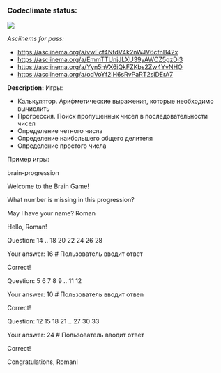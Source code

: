 ### Codeclimate status:
<a href="https://codeclimate.com/github/MisterFlicker/python-project-49/maintainability"><img src="https://api.codeclimate.com/v1/badges/50b7cdc90c8959ebe9ee/maintainability" /></a>

*Asciinems for pass:*
- https://asciinema.org/a/vwEcf4NtdV4k2nWJV6cfnB42x
- https://asciinema.org/a/EmmTTUnjJLXU39yAWCZ5gzDi3
- https://asciinema.org/a/Yyn5hVX6iQkFZKbs2Zw4YvNHO
- https://asciinema.org/a/odVoYf2lH6sRvPaRT2siDErA7

**Description:**
Игры:

- Калькулятор. Арифметические выражения, которые необходимо вычислить
- Прогрессия. Поиск пропущенных чисел в последовательности чисел
- Определение четного числа
- Определение наибольшего общего делителя
- Определение простого числа

Пример игры:

brain-progression

Welcome to the Brain Game!

What number is missing in this progression?

May I have your name? Roman

Hello, Roman!

Question: 14 .. 18 20 22 24 26 28

Your answer: 16 # Пользователь вводит ответ

Correct!

Question: 5 6 7 8 9 .. 11 12

Your answer: 10 # Пользователь вводит отвеn

Correct!

Question: 12 15 18 21 .. 27 30 33

Your answer: 24 # Пользователь вводит ответ

Correct!

Congratulations, Roman!
